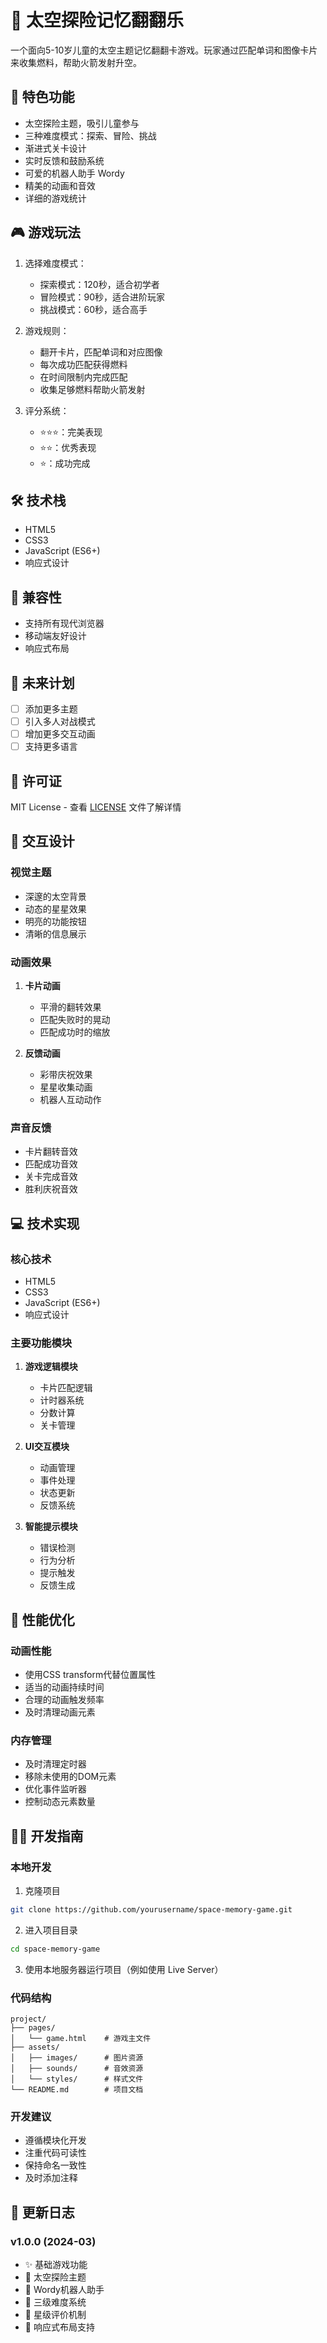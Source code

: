 # 🚀 太空探险记忆翻翻乐

一个面向5-10岁儿童的太空主题记忆翻翻卡游戏。玩家通过匹配单词和图像卡片来收集燃料，帮助火箭发射升空。

## 🚀 特色功能

- 太空探险主题，吸引儿童参与
- 三种难度模式：探索、冒险、挑战
- 渐进式关卡设计
- 实时反馈和鼓励系统
- 可爱的机器人助手 Wordy
- 精美的动画和音效
- 详细的游戏统计

## 🎮 游戏玩法

1. 选择难度模式：
   - 探索模式：120秒，适合初学者
   - 冒险模式：90秒，适合进阶玩家
   - 挑战模式：60秒，适合高手

2. 游戏规则：
   - 翻开卡片，匹配单词和对应图像
   - 每次成功匹配获得燃料
   - 在时间限制内完成匹配
   - 收集足够燃料帮助火箭发射

3. 评分系统：
   - ⭐⭐⭐：完美表现
   - ⭐⭐：优秀表现
   - ⭐：成功完成

## 🛠️ 技术栈

- HTML5
- CSS3
- JavaScript (ES6+)
- 响应式设计

## 📱 兼容性

- 支持所有现代浏览器
- 移动端友好设计
- 响应式布局

## 🌟 未来计划

- [ ] 添加更多主题
- [ ] 引入多人对战模式
- [ ] 增加更多交互动画
- [ ] 支持更多语言

## 📝 许可证

MIT License - 查看 [LICENSE](LICENSE) 文件了解详情

## 🎨 交互设计

### 视觉主题
- 深邃的太空背景
- 动态的星星效果
- 明亮的功能按钮
- 清晰的信息展示

### 动画效果
1. **卡片动画**
   - 平滑的翻转效果
   - 匹配失败时的晃动
   - 匹配成功时的缩放

2. **反馈动画**
   - 彩带庆祝效果
   - 星星收集动画
   - 机器人互动动作

### 声音反馈
- 卡片翻转音效
- 匹配成功音效
- 关卡完成音效
- 胜利庆祝音效

## 💻 技术实现

### 核心技术
- HTML5
- CSS3
- JavaScript (ES6+)
- 响应式设计

### 主要功能模块
1. **游戏逻辑模块**
   - 卡片匹配逻辑
   - 计时器系统
   - 分数计算
   - 关卡管理

2. **UI交互模块**
   - 动画管理
   - 事件处理
   - 状态更新
   - 反馈系统

3. **智能提示模块**
   - 错误检测
   - 行为分析
   - 提示触发
   - 反馈生成

## 🔄 性能优化

### 动画性能
- 使用CSS transform代替位置属性
- 适当的动画持续时间
- 合理的动画触发频率
- 及时清理动画元素

### 内存管理
- 及时清理定时器
- 移除未使用的DOM元素
- 优化事件监听器
- 控制动态元素数量

## 👨‍💻 开发指南

### 本地开发
1. 克隆项目
```bash
git clone https://github.com/yourusername/space-memory-game.git
```

2. 进入项目目录
```bash
cd space-memory-game
```

3. 使用本地服务器运行项目（例如使用 Live Server）

### 代码结构
```
project/
├── pages/
│   └── game.html    # 游戏主文件
├── assets/
│   ├── images/      # 图片资源
│   ├── sounds/      # 音效资源
│   └── styles/      # 样式文件
└── README.md        # 项目文档
```

### 开发建议
- 遵循模块化开发
- 注重代码可读性
- 保持命名一致性
- 及时添加注释

## 📝 更新日志

### v1.0.0 (2024-03)
- ✨ 基础游戏功能
- 🎨 太空探险主题
- 🤖 Wordy机器人助手
- 🎯 三级难度系统
- 🌟 星级评价机制
- 📱 响应式布局支持 